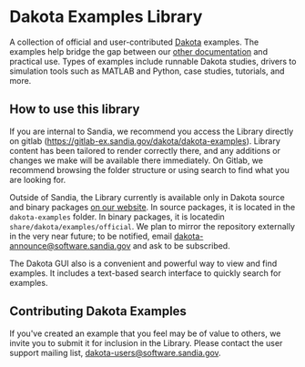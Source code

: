 # Dakota Examples Library

A collection of official and user-contributed [Dakota](https://dakota.sandia.gov)
examples. The examples help bridge the gap between our
[other documentation](https://dakota.sandia.gov/content/manuals) and practical use.
Types of examples include runnable Dakota studies, drivers to simulation tools 
such as MATLAB and Python, case studies, tutorials, and more.

## How to use this library

If you are internal to Sandia, we recommend you access the Library directly on
gitlab (https://gitlab-ex.sandia.gov/dakota/dakota-examples). Library content has
been tailored to render correctly there, and any additions or changes we make
will be available there immediately. On Gitlab, we recommend browsing the folder
structure or using search to find what you are looking for.


Outside of Sandia, the Library currently is available only in Dakota source and binary
packages [on our website](https://dakota.sandia.gov/download.html). In source
packages, it is located in the `dakota-examples` folder. In binary packages, it is
locatedin `share/dakota/examples/official`. We plan to mirror the repository externally
in the very near future; to be notified, email dakota-announce@software.sandia.gov
and ask to be subscribed.

The Dakota GUI also is a convenient and powerful way to view and find examples. It
includes a text-based search interface to quickly search for examples.

## Contributing Dakota Examples

If you've created an example that you feel may be of value to others, we invite you
to submit it for inclusion in the Library. Please contact the user support mailing
list, dakota-users@software.sandia.gov.

